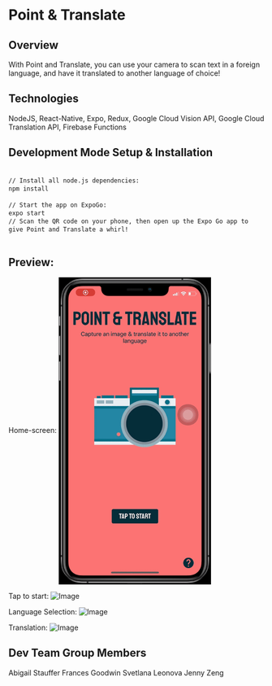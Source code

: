 # Point & Translate

## Overview

With Point and Translate, you can use your camera to scan text in a foreign language, and have it translated to another language of choice!

## Technologies
NodeJS, React-Native, Expo, Redux, Google Cloud Vision API, Google Cloud Translation API, Firebase Functions

## Development Mode Setup & Installation
```

// Install all node.js dependencies:
npm install

// Start the app on ExpoGo:
expo start
// Scan the QR code on your phone, then open up the Expo Go app to give Point and Translate a whirl!


```

## Preview:

Home-screen:
<img src="/github-screenshots/Homescreen.gif" width=300 align=center>

Tap to start:
![Image](github-screenshots/TaptoStart.gif)

Language Selection:
![Image](github-screenshots/LanguageSelection.gif)

Translation:
![Image](github-screenshots/Translation.gif)



## Dev Team Group Members
Abigail Stauffer
Frances Goodwin
Svetlana Leonova
Jenny Zeng
